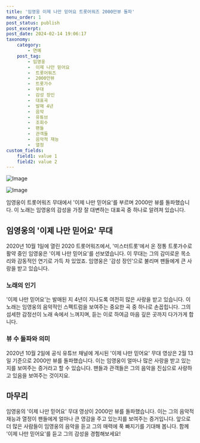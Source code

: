 ```yaml
---
title: '임영웅 이제 나만 믿어요 트롯어워즈 2000만뷰 돌파'
menu_order: 1
post_status: publish
post_excerpt: 
post_date: 2024-02-14 19:06:17
taxonomy:
    category:
        - 연예
    post_tag:
        - 임영웅
        -  이제 나만 믿어요
        -  트롯어워즈
        -  2000만뷰
        -  트롯가수
        -  무대
        -  감성 장인
        -  대표곡
        -  발매 4년
        -  음악
        -  유튜브
        -  조회수
        -  팬들
        -  관객들
        -  음악적 재능
        -  열정
custom_fields:
    field1: value 1
    field2: value 2
---
```


![Image](https://ssl.pstatic.net/mimgnews/image/108/2024/02/14/0003214629_001_20240214070006256.jpg?type=w540)

![Image](https://mimgnews.pstatic.net/image/108/2024/02/14/0003214629_002_20240214070006438.jpg?type=w540)

임영웅이 트롯어워즈 무대에서 '이제 나만 믿어요'를 부르며 2000만 뷰를 돌파했습니다. 이 노래는 임영웅의 감성을 가장 잘 대변하는 대표곡 중 하나로 알려져 있습니다.
## 임영웅의 '이제 나만 믿어요' 무대
2020년 10월 1일에 열린 2020 트롯어워즈에서, '미스터트롯'에서 온 정통 트롯가수로 활약 중인 임영웅은 '이제 나만 믿어요'를 선보였습니다. 이 무대는 그의 감미로운 목소리와 감동적인 연기로 가득 차 있었죠. 임영웅은 '감성 장인'으로 불리며 팬들에게 큰 사랑을 받고 있습니다.
### 노래의 인기
'이제 나만 믿어요'는 발매된 지 4년이 지나도록 여전히 많은 사랑을 받고 있습니다. 이 노래는 임영웅의 음악적인 스펙트럼을 보여주는 중요한 곡 중 하나로 손꼽힙니다. 그의 섬세한 감정선이 노래 속에서 느껴지며, 듣는 이로 하여금 마음 깊은 곳까지 다가가게 합니다.
### 뷰 수 돌파와 의미
2020년 10월 2일에 공식 유튜브 채널에 게시된 '이제 나만 믿어요' 무대 영상은 2월 13일 기준으로 2000만 뷰를 돌파했습니다. 이는 임영웅이 얼마나 많은 사랑을 받고 있는지를 보여주는 증거라고 할 수 있습니다. 팬들과 관객들은 그의 음악을 진심으로 사랑하고 있음을 보여주는 것이지요.
## 마무리
임영웅의 '이제 나만 믿어요' 무대 영상이 2000만 뷰를 돌파했습니다. 이는 그의 음악적 재능과 열정이 팬들에게 얼마나 큰 영감을 주고 있는지를 보여주는 증거입니다. 앞으로 더 많은 사람들이 임영웅의 음악을 듣고 그의 매력에 푹 빠지기를 기대해 봅니다. 함께 '이제 나만 믿어요'를 듣고 그의 감성을 경험해보세요!
